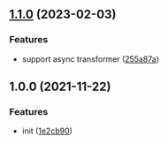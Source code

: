 ## [1.1.0](https://github.com/CyanSalt/postcss-transform-decl/compare/v1.0.0...v1.1.0) (2023-02-03)


### Features

* support async transformer ([255a87a](https://github.com/CyanSalt/postcss-transform-decl/commit/255a87acd8e282d9cf8dbe260a7dd37feb8a800f))

## 1.0.0 (2021-11-22)


### Features

* init ([1e2cb90](https://github.com/CyanSalt/postcss-transform-decl/commit/1e2cb903cf004ece69541cc8c734e3ff24b63033))

